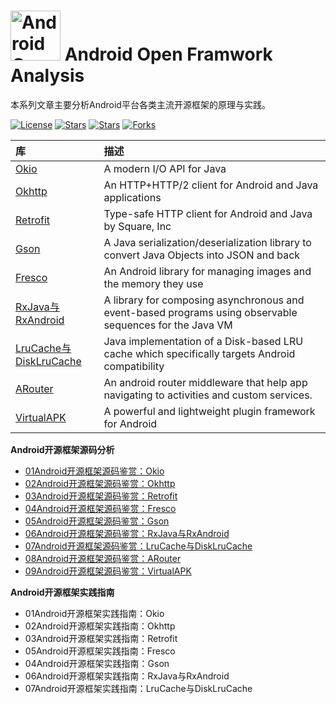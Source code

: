 # <img src="https://github.com/guoxiaoxing/android-open-framwork-analysis/raw/master/art/logo.png" alt="Android Open Framwork Analysis" width="80" height="80" align="bottom"/> Android Open Framwork Analysis

本系列文章主要分析Android平台各类主流开源框架的原理与实践。

[![License](https://img.shields.io/github/license/guoxiaoxing/android-open-framwork-analysis.svg)](https://jitpack.io/#guoxiaoxing/android-open-framwork-analysis) 
[![Stars](https://img.shields.io/github/stars/guoxiaoxing/android-open-framwork-analysis.svg)](https://jitpack.io/#guoxiaoxing/android-open-framwork-analysis) 
[![Stars](https://img.shields.io/github/forks/guoxiaoxing/android-open-framwork-analysis.svg)](https://jitpack.io/#guoxiaoxing/android-open-framwork-analysis) 
[![Forks](https://img.shields.io/github/issues/guoxiaoxing/android-open-framwork-analysis.svg)](https://jitpack.io/#guoxiaoxing/android-open-framwork-analysis) 

|库                                       |描述                                            |
|:----------------------------------------|:----------------------------------------------|
|[Okio](https://github.com/square/okio)|A modern I/O API for Java
|[Okhttp](https://github.com/square/okhttp)|An HTTP+HTTP/2 client for Android and Java applications
|[Retrofit](https://github.com/square/retrofit)|Type-safe HTTP client for Android and Java by Square, Inc
|[Gson](https://github.com/google/gson)|A Java serialization/deserialization library to convert Java Objects into JSON and back
|[Fresco](https://github.com/facebook/fresco)|An Android library for managing images and the memory they use
|[RxJava与RxAndroid](https://github.com/ReactiveX/RxJava)|A library for composing asynchronous and event-based programs using observable sequences for the Java VM
|[LruCache与DiskLruCache](https://github.com/JakeWharton/DiskLruCache)|Java implementation of a Disk-based LRU cache which specifically targets Android compatibility
|[ARouter](https://github.com/alibaba/ARouter)|An android router middleware that help app navigating to activities and custom services.
|[VirtualAPK](https://github.com/JakeWharton/DiskLruCache)|A powerful and lightweight plugin framework for Android

**Android开源框架源码分析**

- [01Android开源框架源码鉴赏：Okio](https://github.com/guoxiaoxing/android-open-framwork-analysis/blob/master/doc/源码分析/02Android开源框架源码鉴赏：Okio.md)
- [02Android开源框架源码鉴赏：Okhttp](https://github.com/guoxiaoxing/android-open-framwork-analysis/blob/master/doc/源码分析/02Android开源框架源码鉴赏：Okhttp.md)
- [03Android开源框架源码鉴赏：Retrofit](https://github.com/guoxiaoxing/android-open-framwork-analysis/blob/master/doc/源码分析/03Android开源框架源码鉴赏：Retrofit.md)
- [04Android开源框架源码鉴赏：Fresco](https://github.com/guoxiaoxing/android-open-framwork-analysis/blob/master/doc/源码分析/04Android开源框架源码鉴赏：Fresco.md)
- [05Android开源框架源码鉴赏：Gson](https://github.com/guoxiaoxing/android-open-framwork-analysis/blob/master/doc/源码分析/05Android开源框架源码鉴赏：Gson.md)
- [06Android开源框架源码鉴赏：RxJava与RxAndroid](https://github.com/guoxiaoxing/android-open-framwork-analysis/blob/master/doc/源码分析/06Android开源框架源码鉴赏：RxJava与RxAndroid.md)
- [07Android开源框架源码鉴赏：LruCache与DiskLruCache](https://github.com/guoxiaoxing/android-open-framwork-analysis/blob/master/doc/源码分析/07Android开源框架源码鉴赏：LruCache与DiskLruCache.md)
- [08Android开源框架源码鉴赏：ARouter](https://github.com/guoxiaoxing/android-open-framwork-analysis/blob/master/doc/源码分析/08Android开源框架源码鉴赏：ARouter.md)
- [09Android开源框架源码鉴赏：VirtualAPK](https://github.com/guoxiaoxing/android-open-framwork-analysis/blob/master/doc/源码分析/09Android开源框架源码鉴赏：VirtualAPK.md)

**Android开源框架实践指南**

- 01Android开源框架实践指南：Okio
- 02Android开源框架实践指南：Okhttp
- 03Android开源框架实践指南：Retrofit
- 05Android开源框架实践指南：Fresco
- 04Android开源框架实践指南：Gson
- 06Android开源框架实践指南：RxJava与RxAndroid
- 07Android开源框架实践指南：LruCache与DiskLruCache



